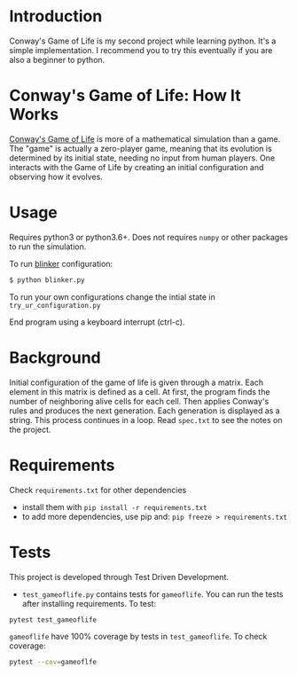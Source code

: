 
Introduction
=============
 Conway's Game of Life is my second project while learning python. It's a simple implementation. I recommend you to try this eventually if you are also a beginner to python.

Conway's Game of Life: How It Works
====================================
[Conway's Game of Life](http://www.conwaylife.com/wiki/Conway%27s_Game_of_Life) is more of a mathematical simulation than a game. The "game" is actually a zero-player game, meaning that its evolution is determined by its initial state, needing no input from human players. One interacts with the Game of Life by creating an initial configuration and observing how it evolves.

Usage
======
Requires python3 or python3.6+. Does not requires `numpy` or other packages to run the simulation.

To run [blinker](http://www.conwaylife.com/wiki/Blinker) configuration:
```bash
$ python blinker.py
```

To run your own configurations change the intial state in `try_ur_configuration.py`

End program using a keyboard interrupt (ctrl-c).

Background
===========
Initial configuration of the game of life is given through a matrix. Each element in this matrix is defined as a cell. At first, the program finds the number of neighboring alive cells for each cell. Then applies Conway's rules and produces the next generation. Each generation is displayed as a string. This process continues in a loop.
Read `spec.txt` to see the notes on the project.

Requirements
=============
Check `requirements.txt` for other dependencies
  - install them with `pip install -r requirements.txt`
  - to add more dependencies, use pip and: `pip freeze > requirements.txt`

Tests
======
This project is developed through Test Driven Development.

* `test_gameoflife.py` contains tests for `gameoflife`. You can run the tests after installing requirements. To test:
```bash
pytest test_gameoflife
```
`gameoflife` have 100% coverage by tests in `test_gameoflife`. To check coverage:
```bash
pytest --cov=gameoflfe


